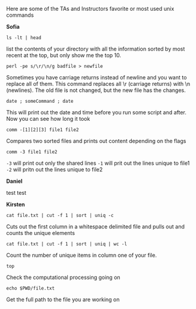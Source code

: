 Here are some of the TAs and Instructors favorite or most used unix commands


__Sofia__

`ls -lt | head`

list the contents of your directory with all the information sorted by most recent at the top, but only show me the top 10.



`perl -pe s/\r/\n/g badfile > newfile`

Sometimes you have carriage returns instead of newline and you want to replace all of them. This command replaces all \r (carriage returns) with \n (newlines). The old file is not changed, but the new file has the changes.



`date ; someCommand ; date`

This will print out the date and time before you run some script and after. Now you can see how long it took



`comm -[1][2][3] file1 file2`

Compares two sorted files and prints out content depending on the flags



`comm -3 file1 file2`

`-3` will print out only the shared lines
`-1` will prit out the lines unique to file1
`-2` will pritn out the lines unique to file2



__Daniel__

test
test



__Kirsten__

`cat file.txt | cut -f 1 | sort | uniq -c`

Cuts out the first column in a whitespace delimited file and pulls out and counts the unique elements

`cat file.txt | cut -f 1 | sort | uniq | wc -l`

Count the number of unique items in column one of your file.

`top`

Check the computational processing going on

`echo $PWD/file.txt`

Get the full path to the file you are working on

